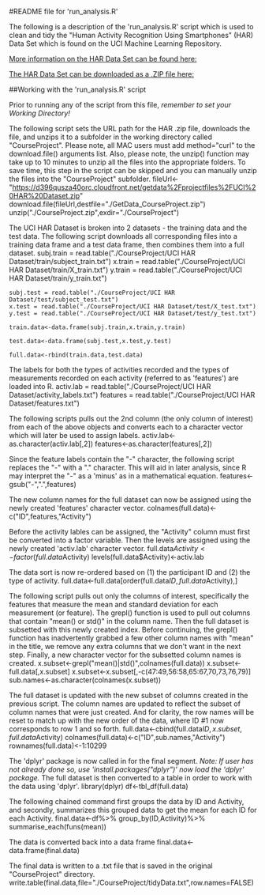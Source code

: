 #README file for 'run_analysis.R'

The following is a description of the 'run_analysis.R' script which is used to clean and tidy the
"Human Activity Recognition Using Smartphones" (HAR) Data Set which is found on the UCI Machine Learning
Repository.

[More information on the HAR Data Set can be found here:](http://archive.ics.uci.edu/ml/datasets/Human+Activity+Recognition+Using+Smartphones)

[The HAR Data Set can be downloaded as a .ZIP file here:](https://d396qusza40orc.cloudfront.net/getdata%2Fprojectfiles%2FUCI%20HAR%20Dataset.zip)


##Working with the 'run_analysis.R' script

Prior to running any of the script from this file, *remember to set your Working Directory!*

The following script sets the URL path for the HAR .zip file, downloads the file, and unzips  it to
a subfolder in the working directory called "CourseProject".  Please note, all MAC users must add
method="curl" to the download.file() arguments list.  Also, please note, the unzip() function may take
up to 10 minutes to unzip all the files into the appropriate folders.  To save time, this step in the
script can be skipped and you can manually unzip the files into the "CourseProject" subfolder.
    fileUrl<-"https://d396qusza40orc.cloudfront.net/getdata%2Fprojectfiles%2FUCI%20HAR%20Dataset.zip"
    download.file(fileUrl,destfile="./GetData_CourseProject.zip")
    unzip("./CourseProject.zip",exdir="./CourseProject")

The UCI HAR Dataset is broken into 2 datasets - the training data and the test data.  The following
script downloads all corresponding files into a training data frame and a test data frame, then combines
them into a full dataset.
    subj.train = read.table("./CourseProject/UCI HAR Dataset/train/subject_train.txt")
    x.train = read.table("./CourseProject/UCI HAR Dataset/train/X_train.txt")
    y.train = read.table("./CourseProject/UCI HAR Dataset/train/y_train.txt")

    subj.test = read.table("./CourseProject/UCI HAR Dataset/test/subject_test.txt")
    x.test = read.table("./CourseProject/UCI HAR Dataset/test/X_test.txt")
    y.test = read.table("./CourseProject/UCI HAR Dataset/test/y_test.txt")

    train.data<-data.frame(subj.train,x.train,y.train)

    test.data<-data.frame(subj.test,x.test,y.test)

    full.data<-rbind(train.data,test.data)

The labels for both the types of activities recorded and the types of measurements recorded on each
activity (referred to as 'features') are loaded into R.
    activ.lab = read.table("./CourseProject/UCI HAR Dataset/activity_labels.txt")
    features = read.table("./CourseProject/UCI HAR Dataset/features.txt")

The following scripts pulls out the 2nd column (the only column of interest) from each of the above objects and converts each to a character vector which will later be used to assign labels.
    activ.lab<-as.character(activ.lab[,2])
    features<-as.character(features[,2])

Since the feature labels contain the "-" character, the following script replaces the "-" with a "." character. This will aid in later analysis, since R may interpret  the "-" as a 'minus' as in a mathematical equation.
    features<-gsub("-",".",features)

The new column names for the full dataset can now be assigned using the newly created 'features' character vector.
    colnames(full.data)<-c("ID",features,"Activity")

Before the activity lables can be assigned, the "Activity" column must first be converted into a factor
variable.  Then the levels are assigned using the newly created 'activ.lab' character vector.
    full.data$Activity <- factor(full.data$Activity)
    levels(full.data$Activity)<-activ.lab

The data sort is now re-ordered based on (1) the participant ID and (2) the type of activity.
    full.data<-full.data[order(full.data$ID,full.data$Activity),]

The following script pulls out only the columns of interest, specifically the features that measure the
mean and standard deviation for each measurement (or feature). The grepl() function is used to pull out
columns that contain "mean() or std()" in the column name.  Then the full dataset is subsetted with this newly created index.  Before continuing, the grepl() function has inadvertently grabbed a few other column names with "mean" in the title, we remove any extra columns that we don't want in the next step.  Finally, a new character vector for the subsetted column names is created.
    x.subset<-grepl("mean()|std()",colnames(full.data))
    x.subset<-full.data[,x.subset]
    x.subset<-x.subset[,-c(47:49,56:58,65:67,70,73,76,79)]
    sub.names<-as.character(colnames(x.subset))

The full dataset is updated with the new subset of columns created in the previous script. The column names are updated to reflect the subset of column names that were just created.  And for clarity, the row names will be reset to match up with the new order of the data, where ID #1 now corresponds to row 1 and so forth.
    full.data<-cbind(full.data$ID,x.subset,full.data$Activity)
    colnames(full.data)<-c("ID",sub.names,"Activity")
    rownames(full.data)<-1:10299

The 'dplyr' package is now called in for the final segment.  *Note: If user has not already done so, use 'install.packages("dplyr")' now load the 'dplyr' package.*  The full dataset is then converted to a table
in order to work with the data using 'dplyr'.
    library(dplyr)
    df<-tbl_df(full.data)

The following chained command first groups the data by ID and Activity, and secondly, summarizes this grouped
data to get the mean for each ID for each Activity.
    final.data<-df%>%
      group_by(ID,Activity)%>%
      summarise_each(funs(mean))

The data is converted back into a data frame
    final.data<-data.frame(final.data)

The final data is written to a .txt file that is saved in the original "CourseProject" directory.
    write.table(final.data,file="./CourseProject/tidyData.txt",row.names=FALSE)